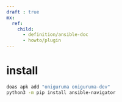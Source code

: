 ```yaml
---
draft : true
mx:  
  ref:
    child:
      - definition/ansible-doc
      - howto/plugin
---
```


# install
```bash
doas apk add "oniguruma oniguruma-dev"
python3 -m pip install ansible-navigator
```